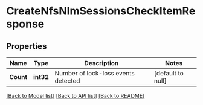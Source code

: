 # CreateNfsNlmSessionsCheckItemResponse

## Properties
Name | Type | Description | Notes
------------ | ------------- | ------------- | -------------
**Count** | **int32** | Number of lock-loss events detected | [default to null]

[[Back to Model list]](../README.md#documentation-for-models) [[Back to API list]](../README.md#documentation-for-api-endpoints) [[Back to README]](../README.md)


